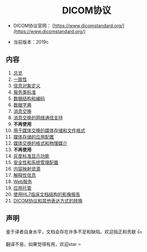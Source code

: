 <h1 align="center">DICOM协议</h1>


* DICOM协议官网： [https://www.dicomstandard.org/](https://www.dicomstandard.org/)

* 当前版本：2019c

## 内容

1. [总览](Part01/README.md)
2. [一致性](Part02/README.md)
3. [信息对象定义](Part03/README.md)
4. [服务类标准](Part04/README.md)
5. [数据结构和编码](Part05/README.md)
6. [数据字典](Part06/README.md)
7. [消息交换](Part07/README.md)
8. [消息交换的网络通信支持](Part08/README.md)
9. **不再使用** 
10. [用于媒体交换的媒体存储和文件格式](Part10/README.md)
11. [媒体存储的应用配置](Part11/README.md)
12. [媒体交换的格式和物理媒介](Part12/README.md)
13. **不再使用**
14. [灰度标准显示功能](Part14/README.md)
15. [安全性和系统管理配置](Part15/README.md)
16. [内容映射资源](Part16/README.md)
17. [解释性信息](Part17/README.md)
18. [Web服务](Part18/README.md)
19. [应用托管](Part19/README.md)
20. [使用HL7临床文档结构的影像报告](Part20/README.md)
21. [DICOM协议和其他表达方式的转换](Part21/README.md)

## 声明

鉴于译者自身水平，文档会存在许多不足和缺陷。欢迎指正和贡献 :+1:

翻译不易，如果觉得有用，欢迎star :star: